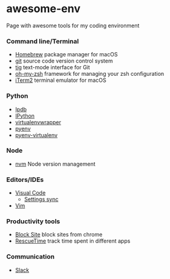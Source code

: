 # awesome-env
Page with awesome tools for my coding environment

### Command line/Terminal

- [Homebrew](https://brew.sh/) package manager for macOS
- [git](https://git-scm.com/book/en/v2/Getting-Started-Installing-Git) source code version control system
- [tig](https://jonas.github.io/tig/) text-mode interface for Git
- [oh-my-zsh](https://github.com/robbyrussell/oh-my-zsh) framework for managing your zsh configuration
- [iTerm2](https://www.iterm2.com/) terminal emulator for macOS

### Python

- [Ipdb](https://github.com/gotcha/ipdb)
- [IPython](http://ipython.org/)
- [virtualenvwrapper](http://virtualenvwrapper.readthedocs.io/en/latest/command_ref.html)
- [pyenv](https://github.com/pyenv/pyenv)
- [pyenv-virtualenv](https://github.com/pyenv/pyenv-virtualenv)

### Node

- [nvm](https://github.com/creationix/nvm) Node version management

### Editors/IDEs

- [Visual Code](https://code.visualstudio.com/)
    - [Settings sync](https://github.com/shanalikhan/code-settings-sync)
- [Vim](http://www.vim.org/)

### Productivity tools

- [Block Site](https://blocksite.co/) block sites from chrome
- [RescueTime](https://rescuetime.com) track time spent in different apps

### Communication

 - [Slack](https://slack.com)
